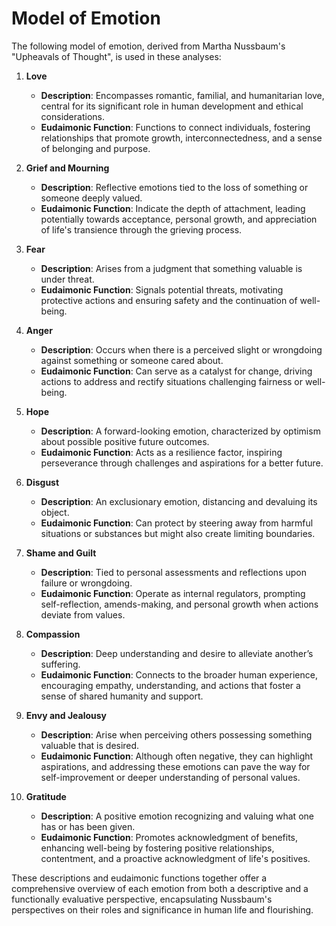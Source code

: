 # Model of Emotion

The following model of emotion, derived from Martha Nussbaum's "Upheavals of Thought",
is used in these analyses:

1. **Love**
   - **Description**: Encompasses romantic, familial, and humanitarian love, central for its significant role in human development and ethical considerations.
   - **Eudaimonic Function**: Functions to connect individuals, fostering relationships that promote growth, interconnectedness, and a sense of belonging and purpose.

2. **Grief and Mourning**
   - **Description**: Reflective emotions tied to the loss of something or someone deeply valued.
   - **Eudaimonic Function**: Indicate the depth of attachment, leading potentially towards acceptance, personal growth, and appreciation of life's transience through the grieving process.

3. **Fear**
   - **Description**: Arises from a judgment that something valuable is under threat.
   - **Eudaimonic Function**: Signals potential threats, motivating protective actions and ensuring safety and the continuation of well-being.

4. **Anger**
   - **Description**: Occurs when there is a perceived slight or wrongdoing against something or someone cared about.
   - **Eudaimonic Function**: Can serve as a catalyst for change, driving actions to address and rectify situations challenging fairness or well-being.

5. **Hope**
   - **Description**: A forward-looking emotion, characterized by optimism about possible positive future outcomes.
   - **Eudaimonic Function**: Acts as a resilience factor, inspiring perseverance through challenges and aspirations for a better future.

6. **Disgust**
   - **Description**: An exclusionary emotion, distancing and devaluing its object.
   - **Eudaimonic Function**: Can protect by steering away from harmful situations or substances but might also create limiting boundaries.

7. **Shame and Guilt**
   - **Description**: Tied to personal assessments and reflections upon failure or wrongdoing.
   - **Eudaimonic Function**: Operate as internal regulators, prompting self-reflection, amends-making, and personal growth when actions deviate from values.

8. **Compassion**
   - **Description**: Deep understanding and desire to alleviate another’s suffering.
   - **Eudaimonic Function**: Connects to the broader human experience, encouraging empathy, understanding, and actions that foster a sense of shared humanity and support.

9. **Envy and Jealousy**
   - **Description**: Arise when perceiving others possessing something valuable that is desired.
   - **Eudaimonic Function**: Although often negative, they can highlight aspirations, and addressing these emotions can pave the way for self-improvement or deeper understanding of personal values.

10. **Gratitude**
    - **Description**: A positive emotion recognizing and valuing what one has or has been given.
    - **Eudaimonic Function**: Promotes acknowledgment of benefits, enhancing well-being by fostering positive relationships, contentment, and a proactive acknowledgment of life's positives.

These descriptions and eudaimonic functions together offer a comprehensive overview of each emotion from both a descriptive and a functionally evaluative perspective, encapsulating Nussbaum's perspectives on their roles and significance in human life and flourishing.